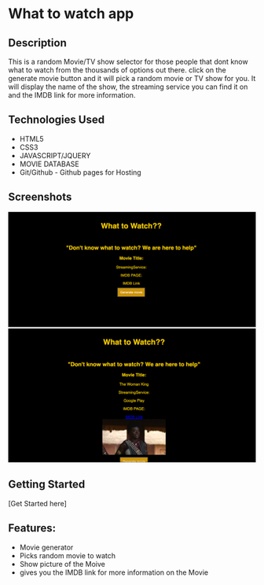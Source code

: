 # What to watch app

## Description
 This is a random Movie/TV show selector for those people that dont know what to watch from the thousands of options out there.
 click on the generate movie button and it will pick a random movie or TV show for you. 
 It will display the name of the show, the streaming service you can find it on and the IMDB link for more information.
## Technologies Used
- HTML5
- CSS3
- JAVASCRIPT/JQUERY
- MOVIE DATABASE
- Git/Github - Github pages for Hosting

## Screenshots
![wireframe](Photos/Screen%20Shot%202022-12-06%20at%201.51.26%20PM.png)
![wireframe](Photos/what%20to%20watch%202.png)

## Getting Started
[Get Started here]

## Features: 
- Movie generator 
- Picks random movie to watch
- Show picture of the Moive 
- gives you the IMDB link for more information on the Movie